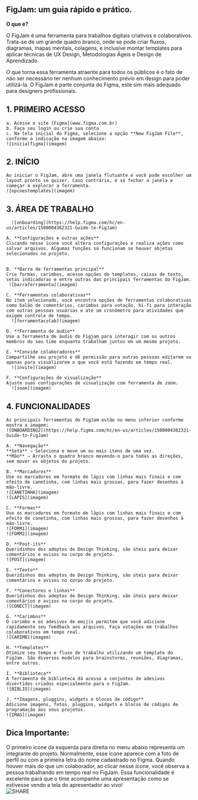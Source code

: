 ## FigJam: um guia rápido e prático.


**O que é?**

O FigJam é uma ferramenta para trabalhos digitais criativos e colaborativos. Trata-se de um grande quadro branco, onde se pode criar fluxos, diagramas, mapas mentais, colagens, e inclusive montar templates para aplicar técnicas de UX Design, Metodologias Ágeis e Design de Aprendizado. 

O que torna essa ferramenta atraente para todos os públicos é o fato de não ser necessário ter nenhum conhecimento prévio em design para poder utilizá-la. O FigJam é parte conjunta do Figma, este sim mais adequado para designers profissionais.

## 1. PRIMEIRO ACESSO

    a. Acesse o site [Figma](www.figma.com.br)
    b. Faça seu login ou crie sua conta
    c. Na tela inicial do Figma, selecione a opção **New FigJam File**, conforme a indicação na imagem abaixo:
    ![inicialfigma](imagem)  

## 2. INÍCIO
    Ao iniciar o FigJam, abre uma janela flutuante e você pode escolher um layout pronto se quiser. Caso contrário, é só fechar a janela e começar a explorar a ferramenta.
    ![opcoestemplates](imagem)

## 3. ÁREA DE TRABALHO   
      ![onboarding](https://help.figma.com/hc/en-us/articles/1500004362321-Guide-to-FigJam)

    A. **Configurações e outras ações**  
    Clicando nesse ícone você altera configurações e realiza ações como salvar arquivos. Algumas funções só funcionam se houver objetos selecionados no projeto.  
   
    
    B. **Barra de ferramentas principal**
    Crie formas, carimbos, acesse opções de templates, caixas de texto, setas indicadoras e entre outras das principais ferramentas do FigJam.  
     ![barraferramenta](imagem)

    C. **Ferramentas colaborativas**  
    No item selecionado, você encontra opções de ferramentas colaborativas como balão de comentários, carimbos para votação, hi-fi para interação com outras pessoas usuárias e até um cronômetro para atividades que exigem controle de tempo.  
      ![ferramentacolab](imagem)

    D. **Ferramenta de áudio**
    Use a ferramenta de áudio do Figjam para interagir com os outros membros do seu time enquanto trabalham juntos em um mesmo projeto.

    E. **Convide colaboradores**
    Compartilhe seu projeto e dê permissão para outras pessoas editarem ou apenas para visualizarem o que você está fazendo em tempo real.  
      ![invite](imagem)

    F. **Configurações de visualização**  
    Ajuste suas configurações de visualização com ferramenta de zoom.
      ![zoom](imagem)
  
## 4. FUNCIONALIDADES
    As principais ferramentas do FigJam estão no menu inferior conforme mostra a imagem:
    ![ONBOARDING2](https://help.figma.com/hc/en-us/articles/1500004362321-Guide-to-FigJam)

    A. **Navegação** 
    **Seta** ⇒ Seleciona e move um ou mais itens de uma vez.
    **Mão** ⇒ Arrasta o quadro branco movendo-o para todas as direções, sem mover os objetos do projeto.
    
    B. **Marcadores**  
    Use os marcadores em formato de lápis com linhas mais finais e com efeito de canetinha, com linhas mais grossas, para fazer desenhos à mão-livre.  
    ![CANETINHA](imagem)  
    ![LAPIS](imagem)

    C. **Formas**  
    Use os marcadores em formato de lápis com linhas mais finais e com efeito de canetinha, com linhas mais grossas, para fazer desenhos à mão-livre.  
    ![FORM1](imagem)  
    ![FORM2](imagem)

    D. **Post-its**  
    Queridinhos dos adeptos do Design Thinking, são úteis para deixar comentários e avisos no corpo do projeto.  
    ![POST](imagem)

    E. **Texto**  
    Queridinhos dos adeptos do Design Thinking, são úteis para deixar comentários e avisos no corpo do projeto.  

    F. **Conectores e linhas**  
    Queridinhos dos adeptos do Design Thinking, são úteis para deixar comentários e avisos no corpo do projeto.  
    ![CONECT](imagem)

    G. **Carimbos**  
    O carimbo e os adesivos de emijis permitem que você adicione rapidamente seu feedback aos arquivos. Faça votações em trabalhos colaborativos em tempo real.
    ![CARIMB](imagem)  

    H. **Templates**  
    Otimize seu tempo e fluxo de trabalho utilizando um template do FigJam. São diversos modelos para brainstorms, reuniões, diagramas, entre outros.  

    I. **Biblioteca**   
    A ferramenta de biblioteca dá acesso a conjuntos de adesivos divertidos criados especialmente para o FigJam.  
    ![BIBLIO](imagem)

    J. **Imagens, pluggins, widgets e blocos de código**  
    Adicione imagens, fotos, pluggins, widgets e blocos de códigos de programação aos seus projetos.  
    ![IMAG](imagem)

 ## Dica Importante:
O primeiro ícone da esquerda para direita no menu abaixo representa um integrante do projeto. Normalmente, esse ícone aparece com a foto de perfil ou com a primeira letra do nome cadastrado no Figma. Quando houver mais do que um colaborador, ao clicar nesse ícone, você observa a pessoa trabalhando em tempo real no FigJam. Essa funcionalidade é excelente para que o time acompanhe uma apresentação como se estivesse vendo a tela do apresentador ao vivo!   
![SHARE](imagem)


